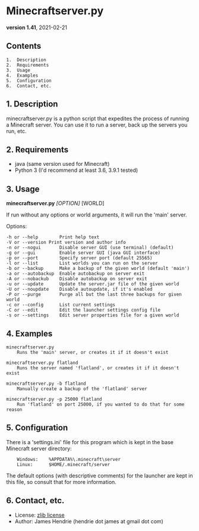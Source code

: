 # Minecraftserver.py

**version 1.41**, 2021-02-21

## Contents

```
1.  Description
2.  Requirements
3.  Usage
4.  Examples
5.  Configuration
6.  Contact, etc.
```


## 1. Description

minecraftserver.py is a python script that expedites the process of running
a Minecraft server.  You can use it to run a server, back up the servers you
run, etc.

## 2. Requirements

- java (same version used for Minecraft)
- Python 3 (I'd recommend at least 3.6, 3.9.1 tested)

## 3. Usage

**minecraftserver.py** *[OPTION]* [WORLD]


If run without any options or world arguments, it will run the 'main'
server.

Options:

```
-h or --help        Print help text
-V or --version	Print version and author info
-n or --nogui       Disable server GUI (use terminal) (default)
-g or --gui         Enable server GUI (java GUI interface)
-p or --port        Specify server port (default 25565)
-l or --list        List worlds you can run on the server
-b or --backup      Make a backup of the given world (default 'main')
-a or --autobackup  Enable autobackup on server exit
-A or --nobackub    Disable autobackup on server exit
-u or --update      Update the server.jar file of the given world
-U or --noupdate    Disable autoupdate, if it's enabled
-P or --purge       Purge all but the last three backups for given world
-c or --config      List current settings
-C or --edit        Edit the launcher settings config file
-s or --settings    Edit server properties file for a given world
```



## 4. Examples

```
minecraftserver.py
    Runs the 'main' server, or creates it if it doesn't exist

minecraftserver.py flatland
    Runs the server named 'flatland', or creates it if it doesn't exist

minecraftserver.py -b flatland
    Manually create a backup of the 'flatland' server

minecraftserver.py -p 25000 flatland
    Run 'flatland' on port 25000, if you wanted to do that for some reason
```



## 5. Configuration

There is a 'settings.ini' file for this program which is kept in the base
Minecraft server directory:

```
    Windows:	%APPDATA%\.minecraft\server
    Linux:	    $HOME/.minecraft/server
```

The default options (with descriptive comments) for the launcher are kept in this file, so consult that for
more information.


## 6. Contact, etc.

- License: [zlib license](https://www.zlib.net/zlib_license.html)
- Author: James Hendrie (hendrie dot james at gmail dot com)
